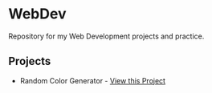 # WebDev

Repository for my Web Development projects and practice.

## Projects
- Random Color Generator - [View this Project]()
